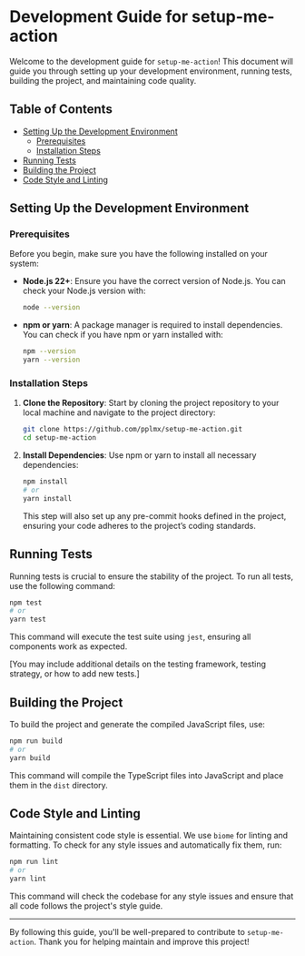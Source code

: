 # Development Guide for setup-me-action

Welcome to the development guide for `setup-me-action`! This document will guide you through setting up your development environment, running tests, building the project, and maintaining code quality.

## Table of Contents

- [Setting Up the Development Environment](#setting-up-the-development-environment)
  - [Prerequisites](#prerequisites)
  - [Installation Steps](#installation-steps)
- [Running Tests](#running-tests)
- [Building the Project](#building-the-project)
- [Code Style and Linting](#code-style-and-linting)

## Setting Up the Development Environment

### Prerequisites

Before you begin, make sure you have the following installed on your system:

- **Node.js 22+**: Ensure you have the correct version of Node.js. You can check your Node.js version with:

  ```bash
  node --version
  ```

- **npm or yarn**: A package manager is required to install dependencies. You can check if you have npm or yarn installed with:

  ```bash
  npm --version
  yarn --version
  ```

### Installation Steps

1. **Clone the Repository**: Start by cloning the project repository to your local machine and navigate to the project directory:

    ```bash
    git clone https://github.com/pplmx/setup-me-action.git
    cd setup-me-action
    ```

2. **Install Dependencies**: Use npm or yarn to install all necessary dependencies:

    ```bash
    npm install
    # or
    yarn install
    ```

    This step will also set up any pre-commit hooks defined in the project, ensuring your code adheres to the project’s coding standards.

## Running Tests

Running tests is crucial to ensure the stability of the project. To run all tests, use the following command:

```bash
npm test
# or
yarn test
```

This command will execute the test suite using `jest`, ensuring all components work as expected.

[You may include additional details on the testing framework, testing strategy, or how to add new tests.]

## Building the Project

To build the project and generate the compiled JavaScript files, use:

```bash
npm run build
# or
yarn build
```

This command will compile the TypeScript files into JavaScript and place them in the `dist` directory.

## Code Style and Linting

Maintaining consistent code style is essential. We use `biome` for linting and formatting. To check for any style issues and automatically fix them, run:

```bash
npm run lint
# or
yarn lint
```

This command will check the codebase for any style issues and ensure that all code follows the project's style guide.

---

By following this guide, you'll be well-prepared to contribute to `setup-me-action`. Thank you for helping maintain and improve this project!
